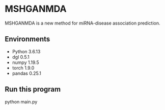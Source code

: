 # MSHGANMDA
MSHGANMDA is a new method for miRNA-disease association prediction.

## Environments
- Python 3.6.13
- dgl 0.5.1
- numpy 1.19.5
- torch 1.9.0
- pandas 0.25.1

## Run this program
python main.py
